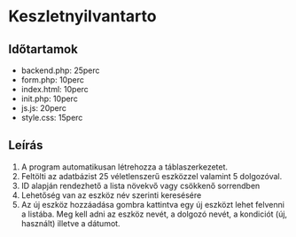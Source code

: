 # Keszletnyilvantarto

## Időtartamok
- backend.php:  25perc
- form.php:     10perc
-  index.html:   10perc
-  init.php:     10perc
-  js.js:        20perc
-  style.css:    15perc

## Leírás
1. A program automatikusan létrehozza a táblaszerkezetet.
2. Feltölti az adatbázist 25 véletlenszerű eszközzel valamint 5 dolgozóval.
3. ID alapján rendezhető a lista növekvő vagy csökkenő sorrendben
4. Lehetőség van az eszköz név szerinti keresésére
5. Az új eszköz hozzáadása gombra kattintva egy új eszközt lehet felvenni a listába. Meg kell adni az 
eszköz nevét, a dolgozó nevét, a kondiciót (új, használt) illetve a dátumot.
